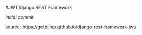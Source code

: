 #JWT Django REST Framework

_initial commit_

source: https://getblimp.github.io/django-rest-framework-jwt/